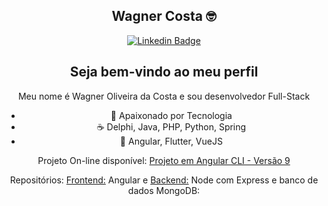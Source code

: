 <div align="center">
 
## Wagner Costa :nerd_face:
[![Linkedin Badge](https://img.shields.io/badge/-LinkedIn-blue?style=flat-square&logo=Linkedin&logoColor=white)](https://www.linkedin.com/in/wagnercostta/)

## Seja bem-vindo ao meu perfil

Meu nome é Wagner Oliveira da Costa e sou desenvolvedor Full-Stack

- :blue_heart: Apaixonado por Tecnologia
- :coffee: Delphi, Java, PHP, Python, Spring
- :star_struck: Angular, Flutter, VueJS


Projeto On-line disponível: 
[Projeto em Angular CLI - Versão 9](https://angular-9-crud-front-and-back-end-cod3er.vercel.app/products)

Repositórios: [Frontend:](https://github.com/wgcostta/angular-9-CRUD-frontAndBackEnd-Cod3er) Angular e [Backend:](https://github.com/wgcostta/node-express-backend-mongoDB-online) Node com Express e banco de dados MongoDB:
</div>
